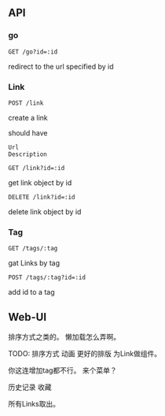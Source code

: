 ## API

### go

```
GET /go?id=:id
```

redirect to the url specified by id


### Link

```
POST /link
```

create a link

should have

```
Url
Description
```


```
GET /link?id=:id
```
get link object by id

```
DELETE /link?id=:id
```
delete link object by id

### Tag

```
GET /tags/:tag
```

gat Links by tag

```
POST /tags/:tag?id=:id
```

add id to a tag

## Web-UI

排序方式之类的。
懒加载怎么弄啊。

TODO:
排序方式
动画
更好的排版
为Link做组件。

你这连增加tag都不行。
来个菜单？

历史记录
收藏

所有Links取出。